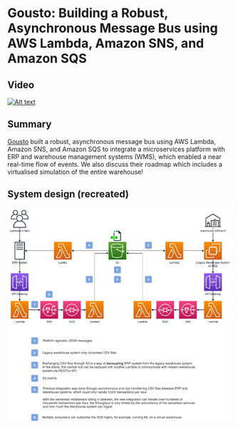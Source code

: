 # Gousto: Building a Robust, Asynchronous Message Bus using AWS Lambda, Amazon SNS, and Amazon SQS

## Video

[![Alt text](https://img.youtube.com/vi/S8uczd9uUnM/0.jpg)](https://www.youtube.com/watch?v=S8uczd9uUnM)

## Summary

[Gousto](https://www.gousto.co.uk/) built a robust, asynchronous message bus using AWS Lambda, Amazon SNS, and Amazon SQS to integrate a microservices platform with ERP and warehouse management systems (WMS), which enabled a near real-time flow of events. We also discuss their roadmap which includes a virtualised simulation of the entire warehouse!

## System design (recreated)

![architecture-diagram](./architecture.png)
